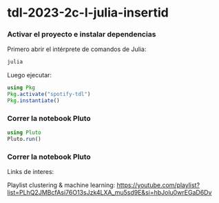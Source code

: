 # tdl-2023-2c-l-julia-insertid


### Activar el proyecto e instalar dependencias

Primero abrir el intérprete de comandos de Julia:

```bash
julia
```

Luego ejecutar:

```julia
using Pkg
Pkg.activate("spotify-tdl")
Pkg.instantiate()
```

### Correr la notebook Pluto

```julia
using Pluto
Pluto.run()
```


### Correr la notebook Pluto

Links de interes:

Playlist clustering & machine learning:
https://youtube.com/playlist?list=PLhQ2JMBcfAsi76O13sJzk4LXA_mu5sd9E&si=hbJolu0wrEGaD6Dv
